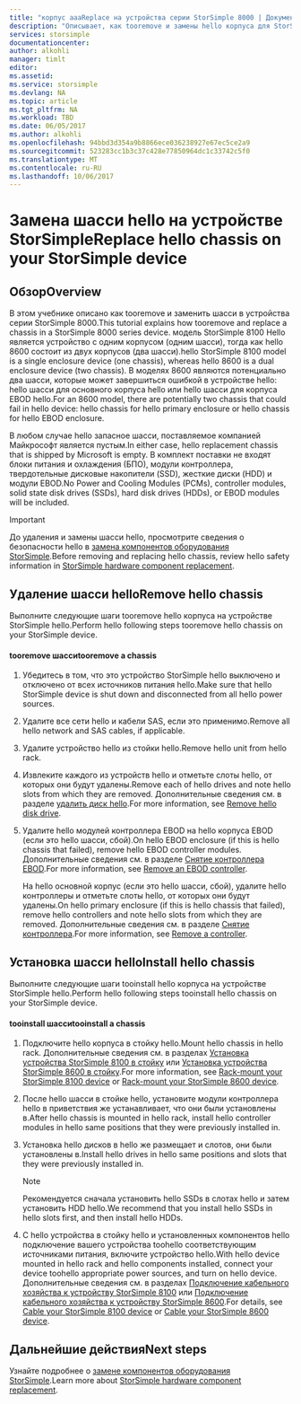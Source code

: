 ```yaml
---
title: "корпус aaaReplace на устройства серии StorSimple 8000 | Документы Microsoft"
description: "Описывает, как tooremove и замены hello корпуса для StorSimple основного корпуса или корпуса EBOD."
services: storsimple
documentationcenter: 
author: alkohli
manager: timlt
editor: 
ms.assetid: 
ms.service: storsimple
ms.devlang: NA
ms.topic: article
ms.tgt_pltfrm: NA
ms.workload: TBD
ms.date: 06/05/2017
ms.author: alkohli
ms.openlocfilehash: 94bbd3d354a9b8866ece036238927e67ec5ce2a9
ms.sourcegitcommit: 523283cc1b3c37c428e77850964dc1c33742c5f0
ms.translationtype: MT
ms.contentlocale: ru-RU
ms.lasthandoff: 10/06/2017
---
```

# <a name="replace-hello-chassis-on-your-storsimple-device"></a><span data-ttu-id="6c1d3-103">Замена шасси hello на устройстве StorSimple</span><span class="sxs-lookup"><span data-stu-id="6c1d3-103">Replace hello chassis on your StorSimple device</span></span>
## <a name="overview"></a><span data-ttu-id="6c1d3-104">Обзор</span><span class="sxs-lookup"><span data-stu-id="6c1d3-104">Overview</span></span>
<span data-ttu-id="6c1d3-105">В этом учебнике описано как tooremove и заменить шасси в устройства серии StorSimple 8000.</span><span class="sxs-lookup"><span data-stu-id="6c1d3-105">This tutorial explains how tooremove and replace a chassis in a StorSimple 8000 series device.</span></span> <span data-ttu-id="6c1d3-106">модель StorSimple 8100 Hello является устройство с одним корпусом (одним шасси), тогда как hello 8600 состоит из двух корпусов (два шасси).</span><span class="sxs-lookup"><span data-stu-id="6c1d3-106">hello StorSimple 8100 model is a single enclosure device (one chassis), whereas hello 8600 is a dual enclosure device (two chassis).</span></span> <span data-ttu-id="6c1d3-107">В моделях 8600 являются потенциально два шасси, которые может завершиться ошибкой в устройстве hello: hello шасси для основного корпуса hello или hello шасси для корпуса EBOD hello.</span><span class="sxs-lookup"><span data-stu-id="6c1d3-107">For an 8600 model, there are potentially two chassis that could fail in hello device: hello chassis for hello primary enclosure or hello chassis for hello EBOD enclosure.</span></span>

<span data-ttu-id="6c1d3-108">В любом случае hello запасное шасси, поставляемое компанией Майкрософт является пустым.</span><span class="sxs-lookup"><span data-stu-id="6c1d3-108">In either case, hello replacement chassis that is shipped by Microsoft is empty.</span></span> <span data-ttu-id="6c1d3-109">В комплект поставки не входят блоки питания и охлаждения (БПО), модули контроллера, твердотельные дисковые накопители (SSD), жесткие диски (HDD) и модули EBOD.</span><span class="sxs-lookup"><span data-stu-id="6c1d3-109">No Power and Cooling Modules (PCMs), controller modules, solid state disk drives (SSDs), hard disk drives (HDDs), or EBOD modules will be included.</span></span>

> [!IMPORTANT]
> <span data-ttu-id="6c1d3-110">До удаления и замены шасси hello, просмотрите сведения о безопасности hello в [замена компонентов оборудования StorSimple](storsimple-8000-hardware-component-replacement.md).</span><span class="sxs-lookup"><span data-stu-id="6c1d3-110">Before removing and replacing hello chassis, review hello safety information in [StorSimple hardware component replacement](storsimple-8000-hardware-component-replacement.md).</span></span>


## <a name="remove-hello-chassis"></a><span data-ttu-id="6c1d3-111">Удаление шасси hello</span><span class="sxs-lookup"><span data-stu-id="6c1d3-111">Remove hello chassis</span></span>
<span data-ttu-id="6c1d3-112">Выполните следующие шаги tooremove hello корпуса на устройстве StorSimple hello.</span><span class="sxs-lookup"><span data-stu-id="6c1d3-112">Perform hello following steps tooremove hello chassis on your StorSimple device.</span></span>

#### <a name="tooremove-a-chassis"></a><span data-ttu-id="6c1d3-113">tooremove шасси</span><span class="sxs-lookup"><span data-stu-id="6c1d3-113">tooremove a chassis</span></span>
1. <span data-ttu-id="6c1d3-114">Убедитесь в том, что это устройство StorSimple hello выключено и отключено от всех источников питания hello.</span><span class="sxs-lookup"><span data-stu-id="6c1d3-114">Make sure that hello StorSimple device is shut down and disconnected from all hello power sources.</span></span>
2. <span data-ttu-id="6c1d3-115">Удалите все сети hello и кабели SAS, если это применимо.</span><span class="sxs-lookup"><span data-stu-id="6c1d3-115">Remove all hello network and SAS cables, if applicable.</span></span>
3. <span data-ttu-id="6c1d3-116">Удалите устройство hello из стойки hello.</span><span class="sxs-lookup"><span data-stu-id="6c1d3-116">Remove hello unit from hello rack.</span></span>
4. <span data-ttu-id="6c1d3-117">Извлеките каждого из устройств hello и отметьте слоты hello, от которых они будут удалены.</span><span class="sxs-lookup"><span data-stu-id="6c1d3-117">Remove each of hello drives and note hello slots from which they are removed.</span></span> <span data-ttu-id="6c1d3-118">Дополнительные сведения см. в разделе [удалить диск hello](storsimple-8000-disk-drive-replacement.md#remove-the-disk-drive).</span><span class="sxs-lookup"><span data-stu-id="6c1d3-118">For more information, see [Remove hello disk drive](storsimple-8000-disk-drive-replacement.md#remove-the-disk-drive).</span></span>
5. <span data-ttu-id="6c1d3-119">Удалите hello модулей контроллера EBOD на hello корпуса EBOD (если это hello шасси, сбой).</span><span class="sxs-lookup"><span data-stu-id="6c1d3-119">On hello EBOD enclosure (if this is hello chassis that failed), remove hello EBOD controller modules.</span></span> <span data-ttu-id="6c1d3-120">Дополнительные сведения см. в разделе [Снятие контроллера EBOD](storsimple-8000-ebod-controller-replacement.md#remove-an-ebod-controller).</span><span class="sxs-lookup"><span data-stu-id="6c1d3-120">For more information, see [Remove an EBOD controller](storsimple-8000-ebod-controller-replacement.md#remove-an-ebod-controller).</span></span>
   
    <span data-ttu-id="6c1d3-121">На hello основной корпус (если это hello шасси, сбой), удалите hello контроллеры и отметьте слоты hello, от которых они будут удалены.</span><span class="sxs-lookup"><span data-stu-id="6c1d3-121">On hello primary enclosure (if this is hello chassis that failed), remove hello controllers and note hello slots from which they are removed.</span></span> <span data-ttu-id="6c1d3-122">Дополнительные сведения см. в разделе [Снятие контроллера](storsimple-8000-controller-replacement.md#remove-a-controller).</span><span class="sxs-lookup"><span data-stu-id="6c1d3-122">For more information, see [Remove a controller](storsimple-8000-controller-replacement.md#remove-a-controller).</span></span>

## <a name="install-hello-chassis"></a><span data-ttu-id="6c1d3-123">Установка шасси hello</span><span class="sxs-lookup"><span data-stu-id="6c1d3-123">Install hello chassis</span></span>
<span data-ttu-id="6c1d3-124">Выполните следующие шаги tooinstall hello корпуса на устройстве StorSimple hello.</span><span class="sxs-lookup"><span data-stu-id="6c1d3-124">Perform hello following steps tooinstall hello chassis on your StorSimple device.</span></span>

#### <a name="tooinstall-a-chassis"></a><span data-ttu-id="6c1d3-125">tooinstall шасси</span><span class="sxs-lookup"><span data-stu-id="6c1d3-125">tooinstall a chassis</span></span>
1. <span data-ttu-id="6c1d3-126">Подключите hello корпуса в стойку hello.</span><span class="sxs-lookup"><span data-stu-id="6c1d3-126">Mount hello chassis in hello rack.</span></span> <span data-ttu-id="6c1d3-127">Дополнительные сведения см. в разделах [Установка устройства StorSimple 8100 в стойку](storsimple-8100-hardware-installation.md#rack-mount-your-storsimple-8100-device) или [Установка устройства StorSimple 8600 в стойку](storsimple-8600-hardware-installation.md#rack-mount-your-storsimple-8600-device).</span><span class="sxs-lookup"><span data-stu-id="6c1d3-127">For more information, see [Rack-mount your StorSimple 8100 device](storsimple-8100-hardware-installation.md#rack-mount-your-storsimple-8100-device) or [Rack-mount your StorSimple 8600 device](storsimple-8600-hardware-installation.md#rack-mount-your-storsimple-8600-device).</span></span>
2. <span data-ttu-id="6c1d3-128">После hello шасси в стойке hello, установите модули контроллера hello в приветствия же устанавливает, что они были установлены в.</span><span class="sxs-lookup"><span data-stu-id="6c1d3-128">After hello chassis is mounted in hello rack, install hello controller modules in hello same positions that they were previously installed in.</span></span>
3. <span data-ttu-id="6c1d3-129">Установка hello дисков в hello же размещает и слотов, они были установлены в.</span><span class="sxs-lookup"><span data-stu-id="6c1d3-129">Install hello drives in hello same positions and slots that they were previously installed in.</span></span>
   
   > [!NOTE]
   > <span data-ttu-id="6c1d3-130">Рекомендуется сначала установить hello SSDs в слотах hello и затем установить HDD hello.</span><span class="sxs-lookup"><span data-stu-id="6c1d3-130">We recommend that you install hello SSDs in hello slots first, and then install hello HDDs.</span></span>
  
4. <span data-ttu-id="6c1d3-131">С hello устройства в стойку hello и установленных компонентов hello подключение вашего устройства toohello соответствующим источниками питания, включите устройство hello.</span><span class="sxs-lookup"><span data-stu-id="6c1d3-131">With hello device mounted in hello rack and hello components installed, connect your device toohello appropriate power sources, and turn on hello device.</span></span> <span data-ttu-id="6c1d3-132">Дополнительные сведения см. в разделах [Подключение кабельного хозяйства к устройству StorSimple 8100](storsimple-8100-hardware-installation.md#cable-your-storsimple-8100-device) или [Подключение кабельного хозяйства к устройству StorSimple 8600](storsimple-8600-hardware-installation.md#cable-your-storsimple-8600-device).</span><span class="sxs-lookup"><span data-stu-id="6c1d3-132">For details, see [Cable your StorSimple 8100 device](storsimple-8100-hardware-installation.md#cable-your-storsimple-8100-device) or [Cable your StorSimple 8600 device](storsimple-8600-hardware-installation.md#cable-your-storsimple-8600-device).</span></span>

## <a name="next-steps"></a><span data-ttu-id="6c1d3-133">Дальнейшие действия</span><span class="sxs-lookup"><span data-stu-id="6c1d3-133">Next steps</span></span>
<span data-ttu-id="6c1d3-134">Узнайте подробнее о [замене компонентов оборудования StorSimple](storsimple-8000-hardware-component-replacement.md).</span><span class="sxs-lookup"><span data-stu-id="6c1d3-134">Learn more about [StorSimple hardware component replacement](storsimple-8000-hardware-component-replacement.md).</span></span>

